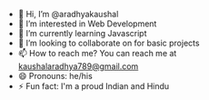 - 👋 Hi, I’m @aradhyakaushal
- 👀 I’m interested in Web Development
- 🌱 I’m currently learning Javascript
- 💞️ I’m looking to collaborate on for basic projects
- 📫 How to reach me? You can reach me at kaushalaradhya789@gmail.com
- 😄 Pronouns: he/his
- ⚡ Fun fact: I'm a proud Indian and Hindu

<!---
aradhyakaushal/aradhyakaushal is a ✨ special ✨ repository because its `README.md` (this file) appears on your GitHub profile.
You can click the Preview link to take a look at your changes.
--->
